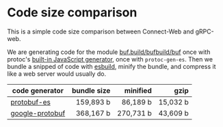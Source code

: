# Code size comparison

This is a simple code size comparison between Connect-Web and gRPC-web.

We are generating code for the module [buf.build/bufbuild/buf](https://buf.build/bufbuild/buf)
once with protoc's [built-in JavaScript generator](https://github.com/protocolbuffers/protobuf/blob/7ecf43f0cedc4320c1cb31ba787161011b62e741/src/google/protobuf/compiler/js/js_generator.cc), 
once with `protoc-gen-es`. Then we bundle a snipped of code with [esbuild](https://esbuild.github.io/),
minify the bundle, and compress it like a web server would usually do.

| code generator                         | bundle size        | minified               | gzip               |
|----------------------------------------|-------------------:|-----------------------:|-------------------:|
| [protobuf-es](src/entry-protobuf-es.ts) | 159,893 b | 86,189 b | 15,032 b |
| [google-protobuf](src/entry-google-protobuf.js)       | 368,167 b    | 270,731 b    | 43,609 b    |
